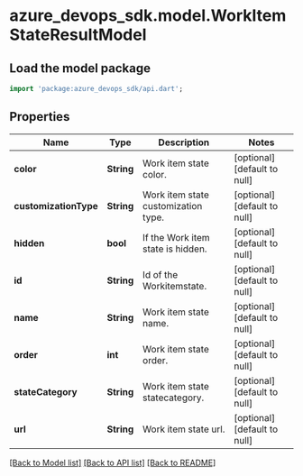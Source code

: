 # azure_devops_sdk.model.WorkItemStateResultModel

## Load the model package
```dart
import 'package:azure_devops_sdk/api.dart';
```

## Properties
Name | Type | Description | Notes
------------ | ------------- | ------------- | -------------
**color** | **String** | Work item state color. | [optional] [default to null]
**customizationType** | **String** | Work item state customization type. | [optional] [default to null]
**hidden** | **bool** | If the Work item state is hidden. | [optional] [default to null]
**id** | **String** | Id of the Workitemstate. | [optional] [default to null]
**name** | **String** | Work item state name. | [optional] [default to null]
**order** | **int** | Work item state order. | [optional] [default to null]
**stateCategory** | **String** | Work item state statecategory. | [optional] [default to null]
**url** | **String** | Work item state url. | [optional] [default to null]

[[Back to Model list]](../README.md#documentation-for-models) [[Back to API list]](../README.md#documentation-for-api-endpoints) [[Back to README]](../README.md)


